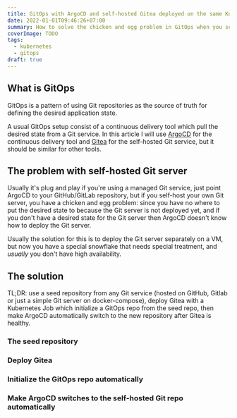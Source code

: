 ```yaml
---
title: GitOps with ArgoCD and self-hosted Gitea deployed on the same Kubernetes cluster
date: 2022-01-01T09:46:26+07:00
summary: How to solve the chicken and egg problem in GitOps when you self-host your own Git service
coverImage: TODO
tags:
  - kubernetes
  - gitops
draft: true
---
```


## What is GitOps

GitOps is a pattern of using Git repositories as the source of truth for defining the desired application state.

A usual GitOps setup consist of a continuous delivery tool which pull the desired state from a Git service.
In this article I will use [ArgoCD](https://argo-cd.readthedocs.io) for the continuous delivery tool and [Gitea](https://gitea.io) for the self-hosted Git service, but it should be similar for other tools.

## The problem with self-hosted Git server

Usually it's plug and play if you're using a managed Git service, just point ArgoCD to your GitHub/GitLab repository, but if you self-host your own Git server, you have a chicken and egg problem:
since you have no where to put the desired state to because the Git server is not deployed yet, and if you don't have a desired state for the Git server then ArgoCD doesn't know how to deploy the Git server.

Usually the solution for this is to deploy the Git server separately on a VM, but now you have a special snowflake that needs special treatment, and _usually_ you don't have high availability.

## The solution

TL;DR: use a seed repository from any Git service (hosted on GitHub, Gitlab or just a simple Git server on docker-compose), deploy Gitea with a Kubernetes Job which initialize a GitOps repo from the seed repo, then make ArgoCD automatically switch to the new repository after Gitea is healthy.

### The seed repository


### Deploy Gitea


### Initialize the GitOps repo automatically


### Make ArgoCD switches to the self-hosted Git repo automatically
